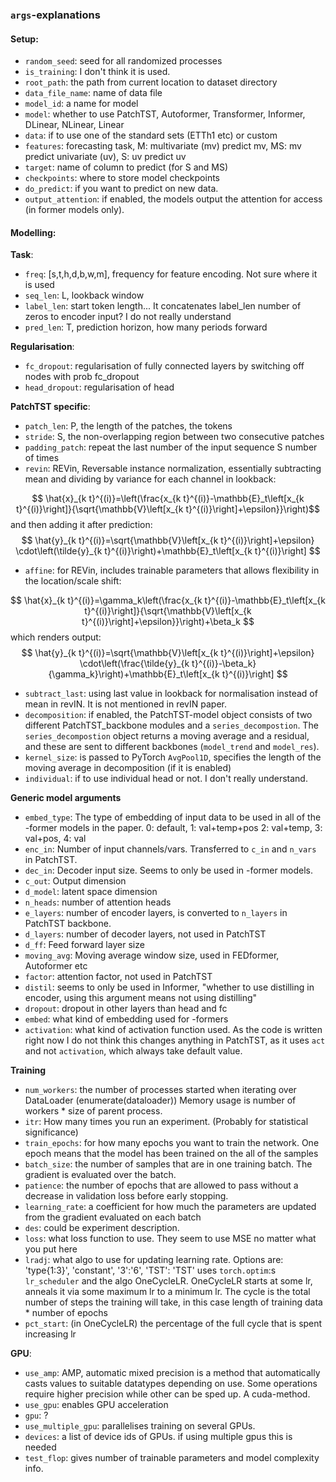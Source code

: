 ### `args`-explanations
#### Setup:
- `random_seed`: seed for all randomized processes
- `is_training`: I don't think it is used.
- `root_path`: the path from current location to dataset directory
- `data_file_name`: name of data file
- `model_id`: a name for model
- `model`: whether to use PatchTST, Autoformer, Transformer, Informer, DLinear, NLinear, Linear
- `data`: if to use one of the standard sets (ETTh1 etc) or custom
- `features`: forecasting task, M: multivariate (mv) predict mv, MS: mv predict univariate (uv), S: uv predict uv
- `target`: name of column to predict (for S and MS)
- `checkpoints`: where to store model checkpoints
- `do_predict`: if you want to predict on new data. 
- `output_attention`: if enabled, the models output the attention for access (in former models only).

#### Modelling:
**Task**:
- `freq`: [s,t,h,d,b,w,m], frequency for feature encoding. Not sure where it is used
- `seq_len`: L, lookback window
- `label_len`: start token length... It concatenates label_len number of zeros to encoder input? I do not really understand
- `pred_len`: T, prediction horizon, how many periods forward

**Regularisation**:
- `fc_dropout`: regularisation of fully connected layers by switching off nodes with prob fc_dropout
- `head_dropout`: regularisation of head

**PatchTST specific**:
- `patch_len`: P, the length of the patches, the tokens
- `stride`: S, the non-overlapping region between two consecutive patches
- `padding_patch`: repeat the last number of the input sequence S number of times
- `revin`: REVin, Reversable instance normalization, essentially subtracting mean and dividing by variance for each channel in lookback: 

$$ \hat{x}_{k t}^{(i)}=\left(\frac{x_{k t}^{(i)}-\mathbb{E}_t\left[x_{k t}^{(i)}\right]}{\sqrt{\mathbb{V}\left[x_{k t}^{(i)}\right]+\epsilon}}\right)$$ and then adding it after prediction: $$ \hat{y}_{k t}^{(i)}=\sqrt{\mathbb{V}\left[x_{k t}^{(i)}\right]+\epsilon} \cdot\left(\tilde{y}_{k t}^{(i)}\right)+\mathbb{E}_t\left[x_{k t}^{(i)}\right] $$

- `affine`: for REVin, includes trainable parameters that allows flexibility in the location/scale shift: 

$$ \hat{x}_{k t}^{(i)}=\gamma_k\left(\frac{x_{k t}^{(i)}-\mathbb{E}_t\left[x_{k t}^{(i)}\right]}{\sqrt{\mathbb{V}\left[x_{k t}^{(i)}\right]+\epsilon}}\right)+\beta_k $$ which renders output:$$ \hat{y}_{k t}^{(i)}=\sqrt{\mathbb{V}\left[x_{k t}^{(i)}\right]+\epsilon} \cdot\left(\frac{\tilde{y}_{k t}^{(i)}-\beta_k}{\gamma_k}\right)+\mathbb{E}_t\left[x_{k t}^{(i)}\right] $$

- `subtract_last`: using last value in lookback for normalisation instead of mean in revIN. It is not mentioned in revIN paper.
- `decomposition`: if enabled, the PatchTST-model object consists of two different PatchTST_backbone modules and a `series_decompostion`. The `series_decompostion` object returns a moving average and a residual, and these are sent to different backbones (`model_trend` and `model_res`).
- `kernel_size`: is passed to PyTorch `AvgPool1D`, specifies the length of the moving average in decomposition (if it is enabled)
- `individual`: if to use individual head or not. I don't really understand.

**Generic model arguments**
- `embed_type`: The type of embedding of input data to be used in all of the -former models in the paper. 0: default, 1: val+temp+pos 2: val+temp, 3: val+pos, 4: val
- `enc_in`: Number of input channels/vars. Transferred to `c_in` and `n_vars` in PatchTST.
- `dec_in`: Decoder input size. Seems to only be used in -former models.
- `c_out`: Output dimension
- `d_model`: latent space dimension
- `n_heads`: number of attention heads
- `e_layers`: number of encoder layers, is converted to `n_layers` in PatchTST backbone.
- `d_layers`: number of decoder layers, not used in PatchTST
- `d_ff`: Feed forward layer size
- `moving_avg`: Moving average window size, used in FEDformer, Autoformer etc
- `factor`: attention factor, not used in PatchTST
- `distil`: seems to only be used in Informer, "whether to use distilling in encoder, using this argument means not using distilling"
- `dropout`: dropout in other layers than head and fc
- `embed`: what kind of embedding used for -formers
- `activation`: what kind of activation function used. As the code is written right now I do not think this changes anything in PatchTST, as it uses `act` and not `activation`, which always take default value.

**Training**
- `num_workers`: the number of processes started when iterating over DataLoader (enumerate(dataloader)) Memory usage is number of workers * size of parent process.
- `itr`: How many times you run an experiment. (Probably for statistical significance)
- `train_epochs`: for how many epochs you want to train the network. One epoch means that the model has been trained on the all of the samples
-  `batch_size`: the number of samples that are in one training batch. The gradient is evaluated over the batch.
- `patience`: the number of epochs that are allowed to pass without a decrease in validation loss before early stopping.
- `learning_rate`: a coefficient for how much the parameters are updated from the gradient evaluated on each batch
- `des`: could be experiment description. 
- `loss`: what loss function to use. They seem to use MSE no matter what you put here
- `lradj`: what algo to use for updating learning rate. Options are: 'type{1:3}', 'constant', '3':'6', 'TST': 'TST' uses `torch.optim`:s `lr_scheduler` and the algo OneCycleLR. OneCycleLR starts at some lr, anneals it via some maximum lr to a minimum lr. The cycle is the total number of steps the training will take, in this case length of training data * number of epochs
- `pct_start`: (in OneCycleLR) the percentage of the full cycle that is spent increasing lr

**GPU**:
- `use_amp`: AMP, automatic mixed precision is a method that automatically casts values to suitable datatypes depending on use. Some operations require higher precision while other can be sped up. A cuda-method.
- `use_gpu`: enables GPU acceleration
- `gpu`: ?
- `use_multiple_gpu`: parallelises training on several GPUs.
- `devices`: a list of device ids of GPUs. if using multiple gpus this is needed   
- `test_flop`: gives number of trainable parameters and model complexity info.



